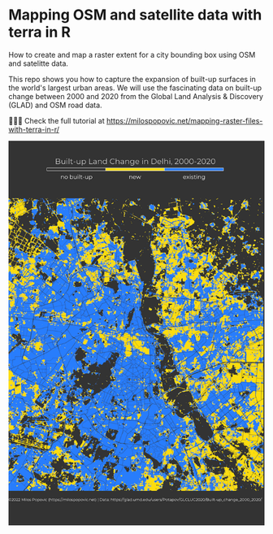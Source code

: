 # Mapping OSM and satellite data with terra in R

How to create and map a raster extent for a city bounding box using OSM and satelitte data.

This repo shows you how to capture the expansion of built-up surfaces in the world's largest urban areas. We will use the fascinating data on built-up change between 2000 and 2020 from the Global Land Analysis & Discovery (GLAD) and OSM road data.

🧑🏼‍💻 Check the full tutorial at https://milospopovic.net/mapping-raster-files-with-terra-in-r/

![alt text](https://github.com/milos-agathon/mapping-raster-files-with-terra-in-r/blob/main/delhi_built_up2.png?raw=true)
